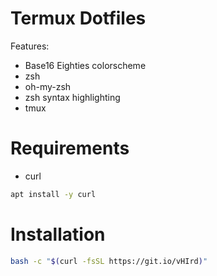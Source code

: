 # Termux Dotfiles

Features:

 - Base16 Eighties colorscheme
 - zsh
 - oh-my-zsh
 - zsh syntax highlighting
 - tmux

# Requirements
- curl
```bash
apt install -y curl
```

# Installation
```bash
bash -c "$(curl -fsSL https://git.io/vHIrd)"
```
